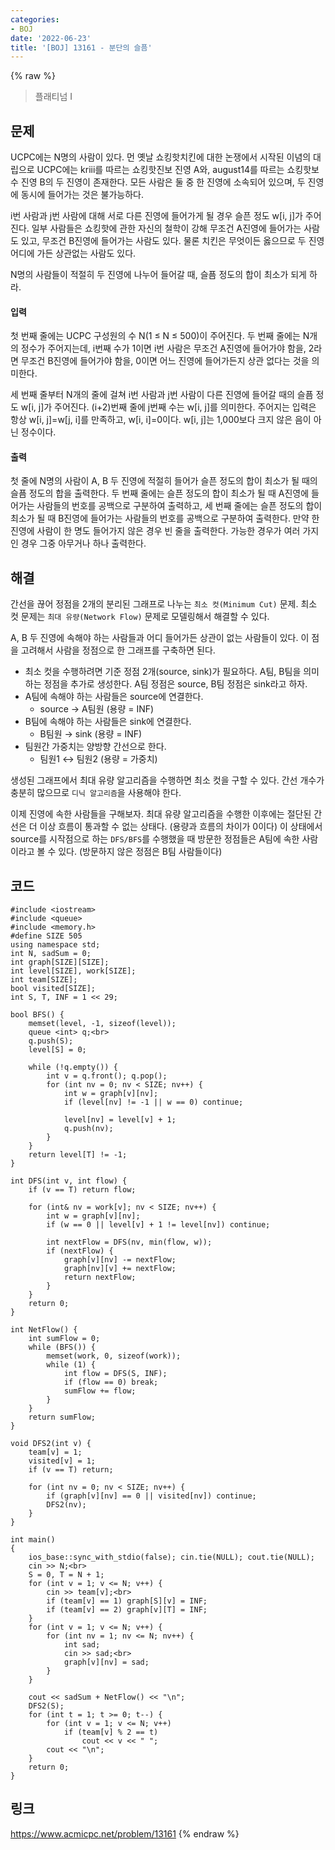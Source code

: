```yaml
---
categories:
- BOJ
date: '2022-06-23'
title: '[BOJ] 13161 - 분단의 슬픔'
---
```


{% raw %}
> 플래티넘 I<br>

## 문제
UCPC에는 N명의 사람이 있다. 먼 옛날 쇼킹핫치킨에 대한 논쟁에서 시작된 이념의 대립으로 UCPC에는 kriii를 따르는 쇼킹핫진보 진영 A와, august14를 따르는 쇼킹핫보수 진영 B의 두 진영이 존재한다. 모든 사람은 둘 중 한 진영에 소속되어 있으며, 두 진영에 동시에 들어가는 것은 불가능하다.

i번 사람과 j번 사람에 대해 서로 다른 진영에 들어가게 될 경우 슬픈 정도 w[i, j]가 주어진다. 일부 사람들은 쇼킹핫에 관한 자신의 철학이 강해 무조건 A진영에 들어가는 사람도 있고, 무조건 B진영에 들어가는 사람도 있다. 물론 치킨은 무엇이든 옳으므로 두 진영 어디에 가든 상관없는 사람도 있다.

N명의 사람들이 적절히 두 진영에 나누어 들어갈 때, 슬픔 정도의 합이 최소가 되게 하라.

#### 입력
첫 번째 줄에는 UCPC 구성원의 수 N(1 ≤ N ≤ 500)이 주어진다. 두 번째 줄에는 N개의 정수가 주어지는데, i번째 수가 1이면 i번 사람은 무조건 A진영에 들어가야 함을, 2라면 무조건 B진영에 들어가야 함을, 0이면 어느 진영에 들어가든지 상관 없다는 것을 의미한다.

세 번째 줄부터 N개의 줄에 걸쳐 i번 사람과 j번 사람이 다른 진영에 들어갈 때의 슬픔 정도 w[i, j]가 주어진다. (i+2)번째 줄에 j번째 수는 w[i, j]를 의미한다. 주어지는 입력은 항상 w[i, j]=w[j, i]를 만족하고, w[i, i]=0이다. w[i, j]는 1,000보다 크지 않은 음이 아닌 정수이다.

#### 출력
첫 줄에 N명의 사람이 A, B 두 진영에 적절히 들어가 슬픈 정도의 합이 최소가 될 때의 슬픔 정도의 합을 출력한다. 두 번째 줄에는 슬픈 정도의 합이 최소가 될 때 A진영에 들어가는 사람들의 번호를 공백으로 구분하여 출력하고, 세 번째 줄에는 슬픈 정도의 합이 최소가 될 때 B진영에 들어가는 사람들의 번호를 공백으로 구분하여 출력한다. 만약 한 진영에 사람이 한 명도 들어가지 않은 경우 빈 줄을 출력한다. 가능한 경우가 여러 가지인 경우 그중 아무거나 하나 출력한다.

## 해결
간선을 끊어 정점을 2개의 분리된 그래프로 나누는 `최소 컷(Minimum Cut)` 문제. 최소 컷 문제는 `최대 유량(Network Flow)` 문제로 모델링해서 해결할 수 있다.

A, B 두 진영에 속해야 하는 사람들과 어디 들어가든 상관이 없는 사람들이 있다. 이 점을 고려해서 사람을 정점으로 한 그래프를 구축하면 된다. 
- 최소 컷을 수행하려면 기준 정점 2개(source, sink)가 필요하다. A팀, B팀을 의미하는 정점을 추가로 생성한다. A팀 정점은 source, B팀 정점은 sink라고 하자.
- A팀에 속해야 하는 사람들은 source에 연결한다.
	- source → A팀원 (용량 = INF)
- B팀에 속해야 하는 사람들은 sink에 연결한다.
	- B팀원 → sink (용량 = INF)
- 팀원간 가중치는 양방향 간선으로 한다.
	- 팀원1 ↔ 팀원2 (용량 = 가중치)

생성된 그래프에서 최대 유량 알고리즘을 수행하면 최소 컷을 구할 수 있다. 간선 개수가 충분히 많으므로 `디닉 알고리즘`을 사용해야 한다.

이제 진영에 속한 사람들을 구해보자. 최대 유량 알고리즘을 수행한 이후에는 절단된 간선은 더 이상 흐름이 통과할 수 없는 상태다. (용량과 흐름의 차이가 0이다) 이 상태에서 source를 시작점으로 하는 `DFS/BFS`를 수행했을 때 방문한 정점들은 A팀에 속한 사람이라고 볼 수 있다. (방문하지 않은 정점은 B팀 사람들이다)

## 코드
```
#include <iostream>
#include <queue>
#include <memory.h>
#define SIZE 505
using namespace std;
int N, sadSum = 0;
int graph[SIZE][SIZE];
int level[SIZE], work[SIZE];
int team[SIZE];
bool visited[SIZE];
int S, T, INF = 1 << 29;

bool BFS() {
	memset(level, -1, sizeof(level));
	queue <int> q;<br>
	q.push(S);
	level[S] = 0;

	while (!q.empty()) {
		int v = q.front(); q.pop();
		for (int nv = 0; nv < SIZE; nv++) {
			int w = graph[v][nv];
			if (level[nv] != -1 || w == 0) continue;

			level[nv] = level[v] + 1;
			q.push(nv);
		}
	}
	return level[T] != -1;
}

int DFS(int v, int flow) {
	if (v == T) return flow;

	for (int& nv = work[v]; nv < SIZE; nv++) {
		int w = graph[v][nv];
		if (w == 0 || level[v] + 1 != level[nv]) continue;

		int nextFlow = DFS(nv, min(flow, w));
		if (nextFlow) {
			graph[v][nv] -= nextFlow;
			graph[nv][v] += nextFlow;
			return nextFlow;
		}
	}
	return 0;
}

int NetFlow() {
	int sumFlow = 0;
	while (BFS()) {
		memset(work, 0, sizeof(work));
		while (1) {
			int flow = DFS(S, INF);
			if (flow == 0) break;
			sumFlow += flow;
		}
	}
	return sumFlow;
}

void DFS2(int v) {
	team[v] = 1;
	visited[v] = 1;
	if (v == T) return;

	for (int nv = 0; nv < SIZE; nv++) {
		if (graph[v][nv] == 0 || visited[nv]) continue;
		DFS2(nv);
	}
}

int main()
{
	ios_base::sync_with_stdio(false); cin.tie(NULL); cout.tie(NULL);
	cin >> N;<br>
	S = 0, T = N + 1;
	for (int v = 1; v <= N; v++) {
		cin >> team[v];<br>
		if (team[v] == 1) graph[S][v] = INF;
		if (team[v] == 2) graph[v][T] = INF;
	}
	for (int v = 1; v <= N; v++) {
		for (int nv = 1; nv <= N; nv++) {
			int sad;
			cin >> sad;<br>
			graph[v][nv] = sad;
		}
	}

	cout << sadSum + NetFlow() << "\n";
	DFS2(S);
	for (int t = 1; t >= 0; t--) {
		for (int v = 1; v <= N; v++)
			if (team[v] % 2 == t)
				cout << v << " ";
		cout << "\n";
	}
	return 0;
}
```

## 링크
https://www.acmicpc.net/problem/13161
{% endraw %}